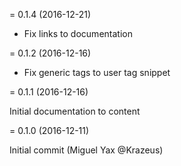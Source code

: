 
= 0.1.4 (2016-12-21)

* Fix links to documentation 

= 0.1.2 (2016-12-16)

* Fix generic tags to user tag snippet

= 0.1.1 (2016-12-16)

Initial documentation to content

= 0.1.0 (2016-12-11)

Initial commit (Miguel Yax @Krazeus)